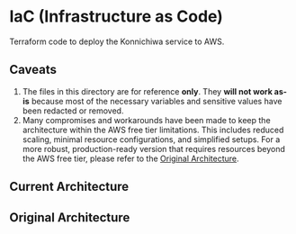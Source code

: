 # IaC (Infrastructure as Code)

Terraform code to deploy the Konnichiwa service to AWS.

## Caveats
1. The files in this directory are for reference **only**. They **will not work as-is** because most of the necessary variables and sensitive values have been redacted or removed.
2. Many compromises and workarounds have been made to keep the architecture within the AWS free tier limitations. This includes reduced scaling, minimal resource configurations, and simplified setups. For a more robust, production-ready version that requires resources beyond the AWS free tier, please refer to the [Original Architecture](#original-architecture).

## Current Architecture

## Original Architecture
